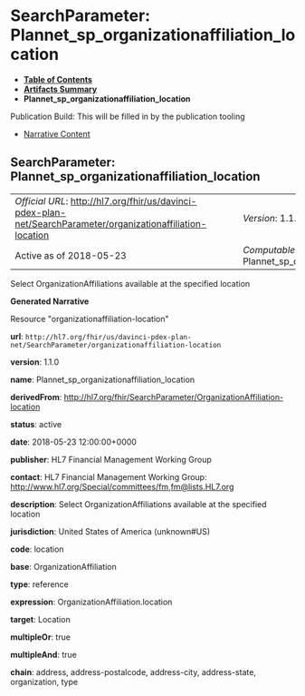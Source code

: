 # SearchParameter: Plannet\_sp\_organizationaffiliation\_location

* [**Table of Contents**](toc.html)
* [**Artifacts Summary**](artifacts.html)
* **Plannet\_sp\_organizationaffiliation\_location**

Publication Build: This will be filled in by the publication tooling

* [Narrative Content](#)

## SearchParameter: Plannet\_sp\_organizationaffiliation\_location

|  |  |  |  |  |
| --- | --- | --- | --- | --- |
| *Official URL*: http://hl7.org/fhir/us/davinci-pdex-plan-net/SearchParameter/organizationaffiliation-location | | | | *Version*: 1.1.0 |
| Active as of 2018-05-23 | | | | *Computable Name*: Plannet\_sp\_organizationaffiliation\_location |

Select OrganizationAffiliations available at the specified location

**Generated Narrative**

Resource "organizationaffiliation-location"

**url**: `http://hl7.org/fhir/us/davinci-pdex-plan-net/SearchParameter/organizationaffiliation-location`

**version**: 1.1.0

**name**: Plannet\_sp\_organizationaffiliation\_location

**derivedFrom**: <http://hl7.org/fhir/SearchParameter/OrganizationAffiliation-location>

**status**: active

**date**: 2018-05-23 12:00:00+0000

**publisher**: HL7 Financial Management Working Group

**contact**: HL7 Financial Management Working Group: <http://www.hl7.org/Special/committees/fm>,[fm@lists.HL7.org](mailto:fm@lists.HL7.org)

**description**: Select OrganizationAffiliations available at the specified location

**jurisdiction**: United States of America  (unknown#US)

**code**: location

**base**: OrganizationAffiliation

**type**: reference

**expression**: OrganizationAffiliation.location

**target**: Location

**multipleOr**: true

**multipleAnd**: true

**chain**: address, address-postalcode, address-city, address-state, organization, type